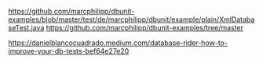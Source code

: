 
https://github.com/marcphilipp/dbunit-examples/blob/master/test/de/marcphilipp/dbunit/example/plain/XmlDatabaseTest.java
https://github.com/marcphilipp/dbunit-examples/tree/master

https://danielblancocuadrado.medium.com/database-rider-how-to-improve-your-db-tests-bef64e27e20
